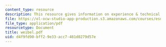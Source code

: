 ```yaml
---
content_type: resource
description: This resource gives information on experience & technical problems.
file: https://ol-ocw-studio-app-production.s3.amazonaws.com/courses/esd-342-advanced-system-architecture-spring-2006/d4f9fd90bff29e33acc7481d0279d57e_weibel.pdf
file_type: application/pdf
resourcetype: Document
title: weibel.pdf
uid: d4f9fd90-bff2-9e33-acc7-481d0279d57e
---
```

